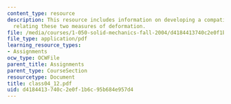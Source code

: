 ```yaml
---
content_type: resource
description: This resource includes information on developing a compatibility condition
  relating these two measures of deformation.
file: /media/courses/1-050-solid-mechanics-fall-2004/d4184413740c2e0f1b6c95b684e957d4_class04_12.pdf
file_type: application/pdf
learning_resource_types:
- Assignments
ocw_type: OCWFile
parent_title: Assignments
parent_type: CourseSection
resourcetype: Document
title: class04_12.pdf
uid: d4184413-740c-2e0f-1b6c-95b684e957d4
---
```

